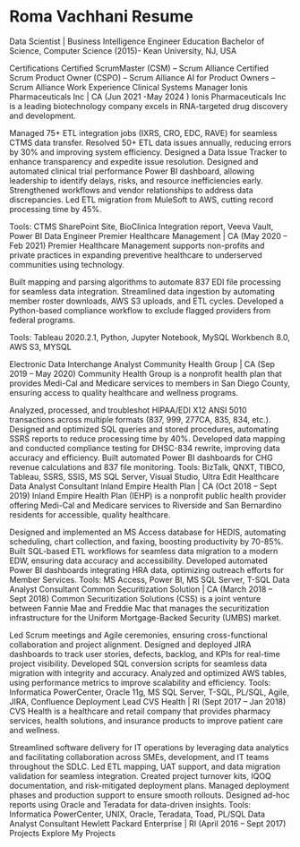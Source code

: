 # Roma Vachhani Resume

Data Scientist | Business Intelligence Engineer
Education
Bachelor of Science, Computer Science (2015)- Kean University, NJ, USA

Certifications
Certified ScrumMaster (CSM) – Scrum Alliance
Certified Scrum Product Owner (CSPO) – Scrum Alliance
AI for Product Owners – Scrum Alliance
Work Experience
Clinical Systems Manager
Ionis Pharmaceuticals Inc | CA        (Jun 2021 -May 2024 )
Ionis Pharmaceuticals Inc is a leading biotechnology company excels in RNA-targeted drug discovery and development.

Managed 75+ ETL integration jobs (IXRS, CRO, EDC, RAVE) for seamless CTMS data transfer.
Resolved 50+ ETL data issues annually, reducing errors by 30% and improving system efficiency.
Designed a Data Issue Tracker to enhance transparency and expedite issue resolution.
Designed and automated clinical trial performance Power BI dashboard, allowing leadership to identify delays, risks, and resource inefficiencies early.
Strengthened workflows and vendor relationships to address data discrepancies.
Led ETL migration from MuleSoft to AWS, cutting record processing time by 45%.

Tools: CTMS SharePoint Site, BioClinica Integration report, Veeva Vault, Power BI
Data Engineer
Premier Healthcare Management | CA        (May 2020 – Feb 2021)
Premier Healthcare Management supports non-profits and private practices in expanding preventive healthcare to underserved communities using technology.

Built mapping and parsing algorithms to automate 837 EDI file processing for seamless data integration.
Streamlined data ingestion by automating member roster downloads, AWS S3 uploads, and ETL cycles.
Developed a Python-based compliance workflow to exclude flagged providers from federal programs.

Tools: Tableau 2020.2.1, Python, Jupyter Notebook, MySQL Workbench 8.0, AWS S3, MYSQL

Electronic Data Interchange Analyst
Community Health Group | CA        (Sep 2019 – May 2020)
Community Health Group is a nonprofit health plan that provides Medi-Cal and Medicare services to members in San Diego County, ensuring access to quality healthcare and wellness programs.

Analyzed, processed, and troubleshot HIPAA/EDI X12 ANSI 5010 transactions across multiple formats (837, 999, 277CA, 835, 834, etc.).
Designed and optimized SQL queries and stored procedures, automating SSRS reports to reduce processing time by 40%.
Developed data mapping and conducted compliance testing for DHSC-834 rewrite, improving data accuracy and efficiency.
Built automated Power BI dashboards for CHG revenue calculations and 837 file monitoring.
Tools: BizTalk, QNXT, TIBCO, Tableau, SSRS, SSIS, MS SQL Server, Visual Studio, Ultra Edit
Healthcare Data Analyst Consultant
Inland Empire Health Plan | CA        (Oct 2018 – Sept 2019)
Inland Empire Health Plan (IEHP) is a nonprofit public health provider offering Medi-Cal and Medicare services to Riverside and San Bernardino residents for accessible, quality healthcare.

Designed and implemented an MS Access database for HEDIS, automating scheduling, chart collection, and faxing, boosting productivity by 70-85%.
Built SQL-based ETL workflows for seamless data migration to a modern EDW, ensuring data accuracy and accessibility.
Developed automated Power BI dashboards integrating HRA data, optimizing outreach efforts for Member Services.
Tools: MS Access, Power BI, MS SQL Server, T-SQL
Data Analyst Consultant
Common Securitization Solution | CA        (March 2018 – Sept 2018)
Common Securitization Solutions (CSS) is a joint venture between Fannie Mae and Freddie Mac that manages the securitization infrastructure for the Uniform Mortgage-Backed Security (UMBS) market.

Led Scrum meetings and Agile ceremonies, ensuring cross-functional collaboration and project alignment.
Designed and deployed JIRA dashboards to track user stories, defects, backlog, and KPIs for real-time project visibility.
Developed SQL conversion scripts for seamless data migration with integrity and accuracy.
Analyzed and optimized AWS tables, using performance metrics to improve scalability and efficiency.
Tools: Informatica PowerCenter, Oracle 11g, MS SQL Server, T-SQL, PL/SQL, Agile, JIRA, Confluence
Deployment Lead
CVS Health | RI        (Sept 2017 – Jan 2018)
CVS Health is a healthcare and retail company that provides pharmacy services, health solutions, and insurance products to improve patient care and wellness.

Streamlined software delivery for IT operations by leveraging data analytics and facilitating collaboration across SMEs, development, and IT teams throughout the SDLC.
Led ETL mapping, UAT support, and data migration validation for seamless integration.
Created project turnover kits, IQOQ documentation, and risk-mitigated deployment plans.
Managed deployment phases and production support to ensure smooth rollouts.
Designed ad-hoc reports using Oracle and Teradata for data-driven insights.
Tools: Informatica PowerCenter, UNIX, Oracle, Teradata, Toad, PL/SQL
Data Analyst Consultant
Hewlett Packard Enterprise | RI        (April 2016 – Sept 2017)
Projects
Explore My Projects
